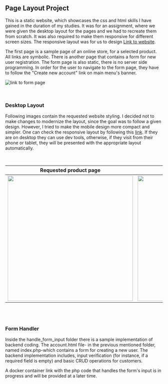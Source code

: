 ## Page Layout Project
This is a static website, which showcases the css and html skills I have gained in the duration of my studies.
It was for an assignment, where we were given the desktop layout for the pages and we had to recreate them from scratch. 
It was also required to make them responsive for different screen sizes. The responsive layout was for us to design [Link to website](./homepage.html).  

The first page is a sample page of an online store, for a selected product. All links are symbolic. There
is another page that contains a form for new user registration. The form page is also static, there is no
server side programming. In order for the user to navigate to the form page, they have to follow the 
"Create new account" link on main menu's banner.

![link to form page](images/readme_images/link_to_form.png)

<br>

### Desktop Layout

Following images contain the requested website styling. I decided not to make changes to modernize the layout, since the goal was to follow a given design. 
However, I tried to make the mobile design more compact and simpler. One can check the responsive layout by following this 
[link](https://aspa7beginner.github.io/web_based/). If they are on desktop they can use dev tools, otherwise, 
if they visit from their phone or tablet, they will be presented with the appropriate layout automatically.

<br>

Requested product page            |  Requested form page
:-------------------------:|:-------------------------:
<img src="images/readme_images/requested_desktop_page_layout.png" width="400px">  |  <img src="images/readme_images/requested_desktop_form_page_layout.png" width="400px"> 

<br><br>

### Form Handler

Inside the handle_form_input folder there is a sample implementation of backend coding. The account.html file- in the previous mentioned folder, named index.php-which contains a form for creating a new user. The backend implementation includes, input verification (for instance, if a required field is empty) and basic CRUD operations for customers.

A docker container link with the php code that handles the form's input is in progress and will be provided at a later time.
